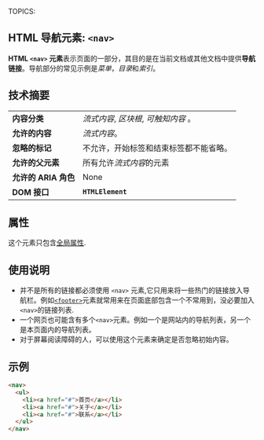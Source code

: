 TOPICS: <nav>

# HTML 导航元素: `<nav>`

**HTML `<nav>` 元素**表示页面的一部分，其目的是在当前文档或其他文档中提供**导航链接**。导航部分的常见示例是*菜单*，*目录*和*索引*。

## 技术摘要

|  |  |
| :-- | :-- |
| **内容分类** | *流式内容*, *区块根*,  *可触知内容* 。|
| **允许的内容** | *流式内容*。 |
| **忽略的标记** | 不允许，开始标签和结束标签都不能省略。|
| **允许的父元素** | 所有允许*流式内容*的元素 |
| **允许的 ARIA 角色** | None |
| **DOM 接口** | **`HTMLElement`** |

## 属性

这个元素只包含[全局属性](/zh-hans/webfrontend/HTML_Global_Attributes).

## 使用说明

- 并不是所有的链接都必须使用 `<nav>` 元素,它只用来将一些热门的链接放入导航栏。例如[`<footer>`](/zh-hans/webfrontend/<footer>)元素就常用来在页面底部包含一个不常用到，没必要加入`<nav>`的链接列表.
- 一个网页也可能含有多个`<nav>`元素。例如一个是网站内的导航列表，另一个是本页面内的导航列表。
- 对于屏幕阅读障碍的人，可以使用这个元素来确定是否忽略初始内容。

## 示例

```html
<nav>
  <ul>
    <li><a href="#">首页</a></li>
    <li><a href="#">关于</a></li>
    <li><a href="#">联系</a></li>
  </ul>
</nav>
```
